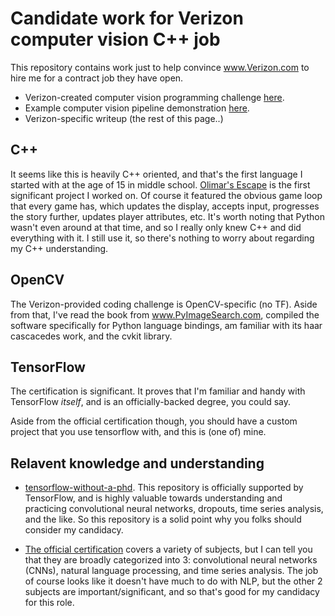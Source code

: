 # Candidate work for Verizon computer vision C++ job

This repository contains work just to help convince www.Verizon.com to hire me for a contract job they have open.

- Verizon-created computer vision programming challenge [here](work/challenge/).
- Example computer vision pipeline demonstration [here](work/verizon/).
- Verizon-specific writeup (the rest of this page..)

## C++

It seems like this is heavily C++ oriented, and that's the first language I started with at the age of 15 in middle school.  [Olimar's Escape](https://github.com/mavas/olimar-escape) is the first significant project I worked on.  Of course it featured the obvious game loop that every game has, which updates the display, accepts input, progresses the story further, updates player attributes, etc.  It's worth noting that Python wasn't even around at that time, and so I really only knew C++ and did everything with it.  I still use it, so there's nothing to worry about regarding my C++ understanding.

## OpenCV

The Verizon-provided coding challenge is OpenCV-specific (no TF).  Aside from that, I've read the book from www.PyImageSearch.com, compiled the software specifically for Python language bindings, am familiar with its haar cascacedes work, and the cvkit library.

## TensorFlow

The certification is significant.  It proves that I'm familiar and handy with TensorFlow _itself_, and is an officially-backed degree, you could say.

Aside from the official certification though, you should have a custom project that you use tensorflow with, and this is (one of) mine.

## Relavent knowledge and understanding

- [tensorflow-without-a-phd](https://github.com/GoogleCloudPlatform/tensorflow-without-a-phd).  This repository is officially supported by TensorFlow, and is highly valuable towards understanding and practicing convolutional neural networks, dropouts, time series analysis, and the like.  So this repository is a solid point why you folks should consider my candidacy.

- [The official certification](https//www.tensorflow.org/certificate) covers a variety of subjects, but I can tell you that they are broadly categorized into 3: convolutional neural networks (CNNs), natural language processing, and time series analysis.  The job of course looks like it doesn't have much to do with NLP, but the other 2 subjects are important/significant, and so that's good for my candidacy for this role.
